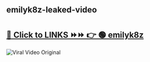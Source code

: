 
 ## emilyk8z-leaked-video 

# <h2><a href="https://clipsfans.com/emilyk8z&ref=git">🔗 Click to LINKS ⏩⏩ 👉 🟢 emilyk8z </a></h2>

<a href="https://clipsfans.com/emilyk8z&ref=git" rel="nofollow" data-target="animated-image.originalLink"><img src="https://i.ibb.co.com/xMMVF88/686577567.gif" alt="Viral Video Original" style="max-width: 100%; display: inline-block;" data-target="animated-image.originalImage"></a>
